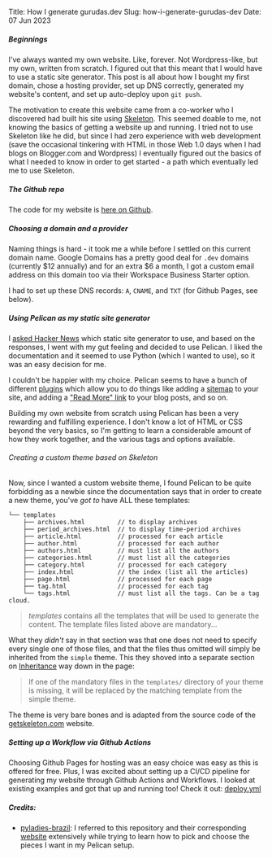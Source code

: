 Title: How I generate gurudas.dev
Slug: how-i-generate-gurudas-dev
Date: 07 Jun 2023

##### Beginnings

I've always wanted my own website. Like, forever. Not Wordpress-like, but my
own, written from scratch. I figured out that this meant that I would have to
use a static site generator. This post is all about how I bought my first
domain, chose a hosting provider, set up DNS correctly, generated my website's
content, and set up auto-deploy upon `git push`.

The motivation to create this website came from a co-worker who I discovered had
built his site using [Skeleton](http://getskeleton.com/). This seemed doable to
me, not knowing the basics of getting a website up and running. I tried not to use
Skeleton like he did, but since I had zero experience with web development (save
the occasional tinkering with HTML in those Web 1.0 days when I had blogs on
Blogger.com and Wordpress) I eventually figured out the basics of what I needed
to know in order to get started - a path which eventually led me to use
Skeleton.

##### The Github repo

The code for my website is [here on
Github](https://github.com/guru-das-s/guru-das-s.github.io).

##### Choosing a domain and a provider

Naming things is hard - it took me a while before I settled on this current
domain name. Google Domains has a pretty good deal for `.dev` domains (currently
$12 annually) and for an extra $6 a month, I got a custom email address on this
domain too via their Workspace Business Starter option.

I had to set up these DNS records: `A`, `CNAME`, and `TXT` (for Github Pages,
see below).

##### Using Pelican as my static site generator

I [asked Hacker News](https://news.ycombinator.com/item?id=35019343) which
static site generator to use, and based on the responses, I went with my gut
feeling and decided to use Pelican. I liked the documentation and it seemed to
use Python (which I wanted to use), so it was an easy decision for me.

I couldn't be happier with my choice. Pelican seems to have a bunch of different
[plugins](https://github.com/pelican-plugins) which allow you to do things like
adding a [sitemap](https://github.com/pelican-plugins/sitemap) to your site, and
adding a ["Read More" link](https://github.com/pelican-plugins/read-more) to
your blog posts, and so on.

Building my own website from scratch using Pelican has been a very rewarding and
fulfilling experience. I don't know a lot of HTML or CSS beyond the very basics,
so I'm getting to learn a considerable amount of how they work together, and the
various tags and options available.

###### Creating a custom theme based on Skeleton

Now, since I wanted a custom website theme, I found Pelican to be quite
forbidding as a newbie since the documentation says that in order to create a
new theme, you've <i> got to </i> have ALL these templates:

    └── templates
        ├── archives.html         // to display archives
        ├── period_archives.html  // to display time-period archives
        ├── article.html          // processed for each article
        ├── author.html           // processed for each author
        ├── authors.html          // must list all the authors
        ├── categories.html       // must list all the categories
        ├── category.html         // processed for each category
        ├── index.html            // the index (list all the articles)
        ├── page.html             // processed for each page
        ├── tag.html              // processed for each tag
        └── tags.html             // must list all the tags. Can be a tag cloud.

> <i> templates </i> contains all the templates that will be used to generate
> the content. The template files listed above are mandatory...

What they <i> didn't </i> say in that section was that one does not need to
specify every single one of those files, and that the files thus omitted will
simply be inherited from the `simple` theme. This they shoved into a separate
section on
[Inheritance](https://docs.getpelican.com/en/latest/themes.html#inheritance) way
down in the page:

> If one of the mandatory files in the `templates/` directory of your theme is
> missing, it will be replaced by the matching template from the simple theme.

The theme is very bare bones and is adapted from the source code of the
[getskeleton.com](getskeleton.com) website.

##### Setting up a Workflow via Github Actions

Choosing Github Pages for hosting was an easy choice was easy as this is offered
for free. Plus, I was excited about setting up a CI/CD pipeline for generating
my website through Github Actions and Workflows. I looked at existing examples
and got that up and running too! Check it out:
[deploy.yml](https://github.com/guru-das-s/guru-das-s.github.io/blob/master/.github/workflows/deploy.yml)

##### Credits:

- [pyladies-brazil](https://github.com/pyladies-brazil/br-pyladies-pelican): I
  referred to this repository and their corresponding
  [website](http://brasil.pyladies.com/) extensively while trying to learn how
  to pick and choose the pieces I want in my Pelican setup.
